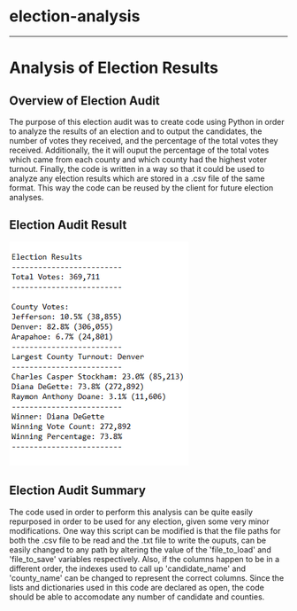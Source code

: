 # election-analysis
---
# Analysis of Election Results
## Overview of Election Audit
The purpose of this election audit was to create code using Python in order to analyze the results of an election and to output the candidates, the number of votes they received, and the percentage of the total votes they received.  Additionally, the it will ouput the percentage of the total votes which came from each county and which county had the highest voter turnout.  Finally, the code is written in a way so that it could be used to analyze any election results which are stored in a .csv file of the same format.  This way the code can be reused by the client for future election analyses.

## Election Audit Result
![results_capture](https://github.com/conpm/election-analysis/blob/main/Resources/results_capture.PNG)
## Election Audit Summary
The code used in order to perform this analysis can be quite easily repurposed in order to be used for any election, given some very minor modifications.  One way this script can be modified is that the file paths for both the .csv file to be read and the .txt file to write the ouputs, can be easily changed to any path by altering the value of the 'file_to_load' and 'file_to_save' variables respectively.  Also, if the columns happen to be in a different order, the indexes used to call up 'candidate_name' and 'county_name' can be changed to represent the correct columns.  Since the lists and dictionaries used in this code are declared as open, the code should be able to accomodate any number of candidate and counties.
